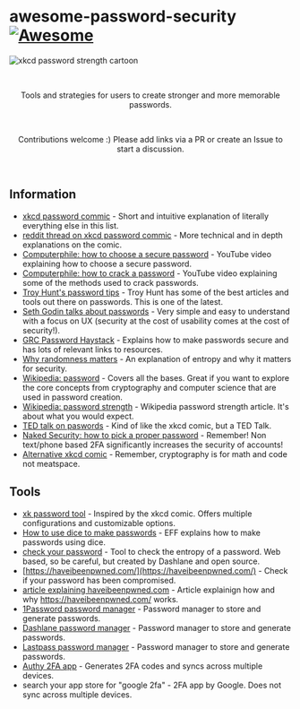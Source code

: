 # awesome-password-security[![Awesome](https://awesome.re/badge.svg)](https://awesome.re)
![xkcd password strength cartoon](https://imgs.xkcd.com/comics/password_strength.png)

<br>

<p align='center'>
  Tools and strategies for users to create stronger and more memorable passwords.
</p>
<br>
<p align='center'>
  Contributions welcome :) Please add links via a PR or create an Issue to start a discussion.
</p>
<br>

## Information
* [xkcd password commic](https://www.xkcd.com/936/) - Short and intuitive explanation of literally everything else in this list.
* [reddit thread on xkcd password commic](https://www.reddit.com/r/askscience/comments/wmzrz/is_xkcd_right_about_password_strength/) - More technical and in depth explanations on the comic. 
* [Computerphile: how to choose a secure password](https://www.youtube.com/watch?v=3NjQ9b3pgIg) - YouTube video explaining how to choose a secure password.
* [Computerphile: how to crack a password](https://www.youtube.com/watch?v=7U-RbOKanYs) - YouTube video explaining some of the methods used to crack passwords.
* [Troy Hunt's password tips](https://www.troyhunt.com/passwords-evolved-authentication-guidance-for-the-modern-era/) - Troy Hunt has some of the best articles and tools out there on passwords. This is one of the latest. 
* [Seth Godin talks about passwords](https://seths.blog/2018/10/letters-and-numbers/) - Very simple and easy to understand with a focus on UX (security at the cost of usability comes at the cost of security!).
* [GRC Password Haystack](https://www.grc.com/haystack.htm) - Explains how to make passwords secure and has lots of relevant links to resources.
* [Why randomness matters](https://blog.cloudflare.com/why-randomness-matters/) - An explanation of entropy and why it matters for security.
* [Wikipedia: password](https://en.wikipedia.org/wiki/Password) - Covers all the bases. Great if you want to explore the core concepts from cryptography and computer science that are used in password creation.  
* [Wikipedia: password strength](https://en.wikipedia.org/wiki/Password_strength) - Wikipedia password strength article. It's about what you would expect.
* [TED talk on paswords](https://www.ted.com/talks/lorrie_faith_cranor_what_s_wrong_with_your_pa_w0rd) - Kind of like the xkcd comic, but a TED Talk.
* [Naked Security: how to pick a proper password](https://nakedsecurity.sophos.com/2014/10/01/how-to-pick-a-proper-password/) - Remember! Non text/phone based 2FA significantly increases the security of accounts!  
* [Alternative xkcd comic](https://xkcd.com/538/) - Remember, cryptography is for math and code not meatspace. 

## Tools
* [xk password tool](https://xkpasswd.net/s/) - Inspired by the xkcd comic. Offers multiple configurations and customizable options.
* [How to use dice to make passwords](https://sec.eff.org/blog/how-to-roll-a-strong-password-with-20-sided-dice-and-fandom-inspired-wordlists) - EFF explains how to make passwords using dice.
* [check your password](https://howsecureismypassword.net/) - Tool to check the entropy of a password. Web based, so be careful, but created by Dashlane and open source.
* [https://haveibeenpwned.com/](https://haveibeenpwned.com/) - Check if your password has been compromised.
* [article explaining haveibeenpwned.com](https://www.troyhunt.com/ive-just-launched-pwned-passwords-version-2/) - Article explainign how and why https://haveibeenpwned.com/ works. 
* [1Password password manager](https://1password.com/) - Password manager to store and generate passwords.
* [Dashlane password manager](https://www.dashlane.com) - Password manager to store and generate passwords. 
* [Lastpass password manager](https://www.lastpass.com/) - Password manager to store and generate passwords.
* [Authy 2FA app](https://authy.com/) - Generates 2FA codes and syncs across multiple devices.
* search your app store for "google 2fa" - 2FA app by Google. Does not sync across multiple devices.
